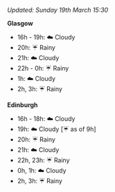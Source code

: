 *Updated: Sunday 19th March 15:30*

**Glasgow**

* 16h - 19h: :cloud: Cloudy
* 20h: :umbrella: Rainy
* 21h: :cloud: Cloudy
* 22h - 0h: :umbrella: Rainy
* 1h: :cloud: Cloudy
* 2h, 3h: :umbrella: Rainy

**Edinburgh**

* 16h - 18h: :cloud: Cloudy
* 19h: :cloud: Cloudy [:umbrella: as of 9h]
* 20h: :umbrella: Rainy
* 21h: :cloud: Cloudy
* 22h, 23h: :umbrella: Rainy
* 0h, 1h: :cloud: Cloudy
* 2h, 3h: :umbrella: Rainy
